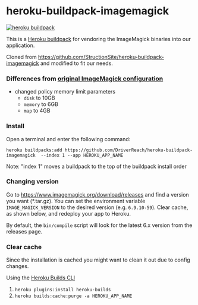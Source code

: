 heroku-buildpack-imagemagick
=================================

[![heroku buildpack](https://img.shields.io/badge/heroku-buildpack-blueviolet)](https://elements.heroku.com/buildpacks/)

This is a [Heroku buildpack](http://devcenter.heroku.com/articles/buildpacks) for vendoring the ImageMagick binaries into our application.

Cloned from https://github.com/StructionSite/heroku-buildpack-imagemagick and modified to fit our needs.

### Differences from [original ImageMagick configuration](https://www.imagemagick.org/script/resources.php)
- changed policy memory limit parameters
  - `disk` to 10GB
  - `memory` to 6GB
  - `map` to 4GB

### Install

Open a terminal and enter the following command:

`heroku buildpacks:add https://github.com/DriverReach/heroku-buildpack-imagemagick  --index 1 --app HEROKU_APP_NAME`

Note: "index 1" moves a buildpack to the top of the buildpack install order

### Changing version
Go to https://www.imagemagick.org/download/releases and find a version you want (*.tar.gz).
You can set the environment variable `IMAGE_MAGICK_VERSION` to the desired version (e.g. `6.9.10-59`).
Clear cache, as shown below, and redeploy your app to Heroku.

By default, the `bin/compile` script will look for the latest 6.x version from the releases page.

### Clear cache
Since the installation is cached you might want to clean it out due to config changes.

Using the [Heroku Builds CLI](https://github.com/heroku/heroku-builds)

1. `heroku plugins:install heroku-builds`
2. `heroku builds:cache:purge -a HEROKU_APP_NAME`
